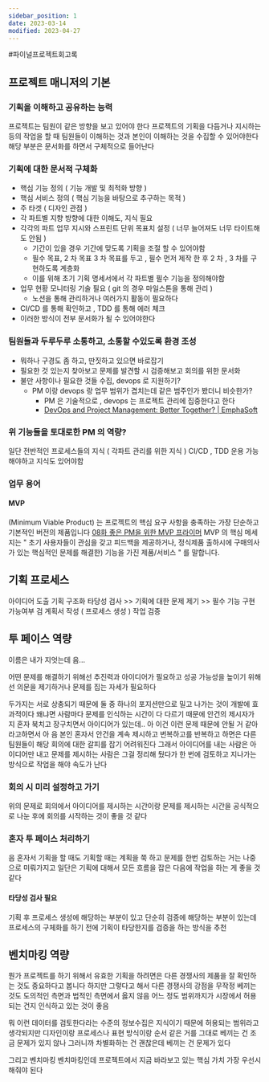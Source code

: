 ```yaml
---
sidebar_position: 1
date: 2023-03-14
modified: 2023-04-27
---
```


#파이널프로젝트회고록

## 프로젝트 매니저의 기본

### 기획을 이해하고 공유하는 능력

프로젝트는 팀원이 같은 방향을 보고 있어야 한다
프로젝트의 기획을 다듬거나 지시하는 등의 작업을 할 때
팀원들이 이해하는 것과 본인이 이해하는 것을 수집할 수 있어야한다
해당 부분은 문서화를 하면서 구체적으로 들어난다

### 기획에 대한 문서적 구체화

- 핵심 기능 정의 ( 기능 개발 및 최적화 방향 )
- 핵심 서비스 정의 ( 핵심 기능을 바탕으로 추구하는 목적 )
- 주 타겟 ( 디자인 관점 )
- 각 파트별 지향 방향에 대한 이해도, 지식 필요
- 각각의 파트 업무 지시와 스프린트 단위 목표치 설정 ( 너무 늘어져도 너무 타이트해도 안됨 )
  - 기간이 있을 경우 기간에 맞도록 기획을 조절 할 수 있어야함
  - 필수 목표, 2 차 목표 3 차 목표를 두고 , 필수 먼저 제작 한 후 2 차 , 3 차를 구현하도록 계층화
  - 이를 위해 초기 기획 명세서에서 각 파트별 필수 기능을 정의해야함
- 업무 현황 모니터링 기술 필요 ( git 의 경우 마일스톤을 통해 관리 )
  - 노션을 통해 관리하거나 여러가지 활동이 필요하다
- CI/CD 를 통해 확인하고 , TDD 를 통해 에러 체크
- 이러한 방식이 전부 문서화가 될 수 있어야한다

### 팀원들과 두루두루 소통하고, 소통할 수있도록 환경 조성

- 뭐하나 구경도 좀 하고, 딴짓하고 있으면 바로잡기
- 필요한 것 있는지 찾아보고 문제를 발견할 시 검증해보고 회의를 위한 문서화
- 불만 사항이나 필요한 것들 수집, devops 로 지원하기?
  - PM 이랑 devops 랑 업무 범위가 겹치는데 같은 범주인가 봤더니 비슷한가?
    - PM 은 기술적으로 , devops 는 프로젝트 관리에 집중한다고 한다
    - [DevOps and Project Management: Better Together? | EmphaSoft](https://emphasoft.com/blog/devops-and-project-management-better-together/)

### 위 기능들을 토대로한 PM 의 역량?

일단 전반적인 프로세스들의 지식 ( 각파트 관리를 위한 지식 )
CI/CD , TDD 운용 가능해야하고 지식도 있어야함

### 업무 용어

#### MVP

(Minimum Viable Product) 는 프로젝트의 핵심 요구 사항을 충족하는 가장 단순하고 기본적인 버전의 제품입니다
[08화 좋은 PM을 위한 MVP 프라이머](https://brunch.co.kr/@ywkim36/28)
MVP 의 핵심 메세지는
" 초기 사용자들이 관심을 갖고 피드백을 제공하거나, 정식제품 출하시에 구매의사가 있는 핵심적인 문제를 해결한) 기능을 가진 제품/서비스 "
를 말합니다.

## 기획 프로세스

아이디어 도출
기획
구조화
타당성 검사 >> 기획에 대한 문제 제기 >> 필수 기능 구현 가능여부 검
계획서 작성 ( 프로세스 생성 )
작업
검증

## 투 페이스 역량

이름은 내가 지엇는데
음...

어떤 문제를 해결하기 위해선 추진력과 아이디어가 필요하고
성공 가능성을 높이기 위해선 의문을 제기하거나 문제를 집는 자세가 필요하다

두가지는 서로 상충되기 때문에 둘 중 하나의 포지션만으로 밀고 나가는 것이 개발에 효과적이다
왜냐면 사람마다 문제를 인식하는 시간이 다 다르기 때문에
안건의 제시자가 지 혼자 북치고 장구치면서
아이디어가 있는데.. 아 이건 이런 문제 때문에 안될 거 같아라고하면서
아 음 본인 혼자서 안건을 계속 제시하고 번복하고를 반복하고 하면은
다른 팀원들이 해당 회의에 대한 갈피를 잡기 어려워진다
그래서 아이디어를 내는 사람은 아이디어만 내고 문제를 제시하는 사람은 그걸 정리해 뒀다가
한 번에 검토하고 지나가는 방식으로 작업을 해야 속도가 난다

### 회의 시 미리 설정하고 가기

위의 문제로 회의에서 아이디어를 제시하는 시간이랑
문제를 제시하는 시간을 공식적으로 나눈 후에 회의를 시작하는 것이 좋을 것 같다

### 혼자 투 페이스 처리하기

음 혼자서 기획을 할 때도 기획할 때는 계획을 쭉 하고 문제를 한번 검토하는 거는 나중으로 미뤄가지고 일단은 기획에 대해서
모든 흐름을 잡은 다음에 작업을 하는 게 좋을 것 같다

#### 타당성 검사 필요

기획 후 프로세스 생성에 해당하는 부분이 있고
단순히 검증에 해당하는 부분이 있는데 프로세스의 구체화를 하기 전에
기획이 타당한지를 검증을 하는 방식을 추천

## 벤치마킹 역량

뭔가 프로젝트를 하기 위해서 유효한 기획을 하려면은 다른 경쟁사의 제품을 잘 확인하는 것도 중요하다고 봅니다
하지만 그렇다고 해서 다른 경쟁사의 강점을 무작정 베끼는 것도 도의적인 측면과 법적인 측면에서 옳지 않음
어느 정도 범위까지가 시장에서 허용되는 건지 인식하고 있는 것이 좋음

뭐 이런 데이터를 검토한다라는 수준의 정보수집은 지식이기 때문에 허용되는 범위라고 생각되지만
디자인이랑 프로세스나 표현 방식이랑 순서 같은 거를 그대로 베끼는 건 조금 문제가 있지 않나
그러니까 차별화하는 건 괜찮은데 베끼는 건 문제가 있다

그리고 벤치마킹 벤치마킹인데 프로젝트에서 지금 바라보고 있는 핵심 가치 가장 우선시 해줘야 된다
